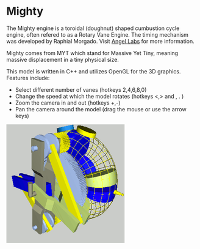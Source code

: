 Mighty
======
The Mighty engine is a toroidal (doughnut) shaped cumbustion cycle engine, often refered to as a Rotary Vane Engine. The timing mechanism was developed by Raphial Morgado. Visit [Angel Labs](http://www.angellabsllc.com) for more information.

Mighty comes from MYT which stand for Massive Yet Tiny, meaning massive displacement in a tiny physical size.

This model is written in C++ and utilizes OpenGL for the 3D graphics. Features include:
- Select different number of vanes (hotkeys 2,4,6,8,0)
- Change the speed at which the model rotates (hotkeys <,> and , . )
- Zoom the camera in and out (hotkeys +,-)
- Pan the camera around the model (drag the mouse or use the arrow keys)

![MYT Engine](https://github.com/knickers/mightyEngine/blob/master/myt-anim-small.gif?raw=true)
